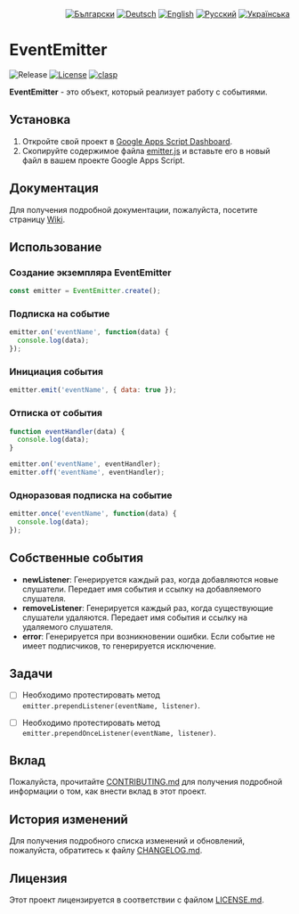 <div id="locales" align="right">
  <a href="../bg/README.md"><img src="https://img.shields.io/badge/BG-grey?style=flat" alt="Български"></a>
  <a href="../de/README.md"><img src="https://img.shields.io/badge/DE-grey?style=flat" alt="Deutsch"></a>
  <a href="../en/README.md"><img src="https://img.shields.io/badge/EN-grey?style=flat" alt="English"></a>
  <a href="../ru/README.md"><img src="https://img.shields.io/badge/RU-blue?style=flat" alt="Русский"></a>
  <a href="../uk/README.md"><img src="https://img.shields.io/badge/UK-grey?style=flat" alt="Українська"></a>
</div>


# EventEmitter

<div id="badges" align="left">
  <img src="https://img.shields.io/github/v/release/MaksymStoianov/EventEmitter" alt="Release">
  <a href="LICENSE.md"><img src="https://img.shields.io/github/license/MaksymStoianov/EventEmitter" alt="License"></a>
  <a href="https://github.com/google/clasp"><img src="https://img.shields.io/badge/built%20with-clasp-4285f4.svg" alt="clasp"></a>
</div>

**EventEmitter** - это объект, который реализует работу с событиями.


## Установка

1. Откройте свой проект в [Google Apps Script Dashboard](https://script.google.com/).
2. Скопируйте содержимое файла [emitter.js](../../src/emitter.js) и вставьте его в новый файл в вашем проекте Google Apps Script.


## Документация

Для получения подробной документации, пожалуйста, посетите страницу [Wiki](../../../../wiki/ru).


## Использование

### Создание экземпляра EventEmitter

```javascript
const emitter = EventEmitter.create();
```

### Подписка на событие

```javascript
emitter.on('eventName', function(data) {
  console.log(data);
});
```

### Инициация события

```javascript
emitter.emit('eventName', { data: true });
```

### Отписка от события

```javascript
function eventHandler(data) {
  console.log(data);
}

emitter.on('eventName', eventHandler);
emitter.off('eventName', eventHandler);
```

### Одноразовая подписка на событие

```javascript
emitter.once('eventName', function(data) {
  console.log(data);
});
```


## Собственные события

- **newListener**: Генерируется каждый раз, когда добавляются новые слушатели. Передает имя события и ссылку на добавляемого слушателя.
- **removeListener**: Генерируется каждый раз, когда существующие слушатели удаляются. Передает имя события и ссылку на удаляемого слушателя.
- **error**: Генерируется при возникновении ошибки. Если событие не имеет подписчиков, то генерируется исключение.


## Задачи

- [ ] Необходимо протестировать метод `emitter.prependListener(eventName, listener)`.
- [ ] Необходимо протестировать метод `emitter.prependOnceListener(eventName, listener)`.


## Вклад

Пожалуйста, прочитайте [CONTRIBUTING.md](CONTRIBUTING.md) для получения подробной информации о том, как внести вклад в этот проект.


## История изменений

Для получения подробного списка изменений и обновлений, пожалуйста, обратитесь к файлу [CHANGELOG.md](CHANGELOG.md).


## Лицензия

Этот проект лицензируется в соответствии с файлом [LICENSE.md](LICENSE.md).